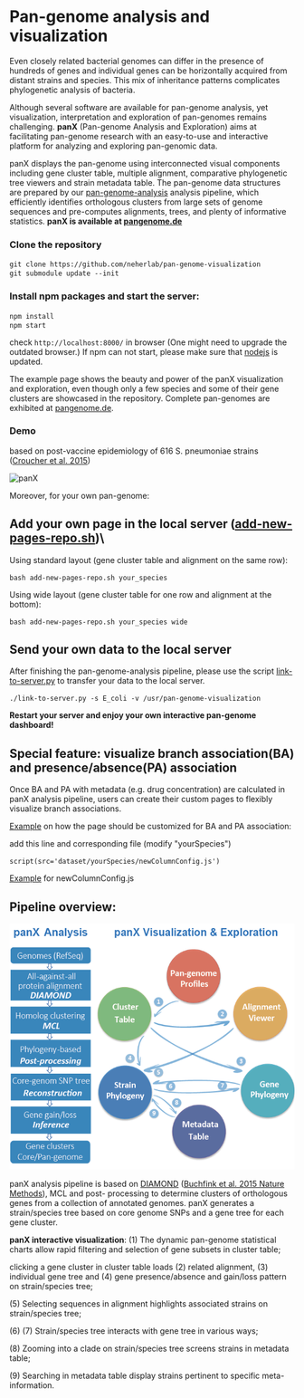 # Pan-genome analysis and visualization

Even closely related bacterial genomes can differ in the presence of hundreds of genes and  individual genes can be horizontally acquired from distant strains and species.
This mix of inheritance patterns complicates phylogenetic analysis of bacteria.

Although several software are available for pan-genome analysis, yet visualization, interpretation and exploration of pan-genomes remains challenging.
**panX** (Pan-genome Analysis and Exploration) aims at facilitating pan-genome research with an easy-to-use and interactive platform for analyzing and exploring pan-genomic data.

panX displays the pan-genome using interconnected visual components including gene cluster table, multiple alignment, comparative phylogenetic tree viewers and strain metadata table. The pan-genome data structures are prepared by our [pan-genome-analysis](https://github.com/neherlab/pan-genome-analysis) analysis pipeline, which efficiently identifies orthologous clusters from large sets of genome sequences and pre-computes alignments, trees, and plenty of informative statistics.
**panX is available at [pangenome.de](http://pangenome.de)**
### Clone the repository
```
git clone https://github.com/neherlab/pan-genome-visualization
git submodule update --init
```
### Install npm packages and start the server:
```
npm install
npm start
```

check ```http://localhost:8000/``` in browser (One might need to upgrade the outdated browser.)
If npm can not start, please make sure that [nodejs](https://nodejs.org/en/download/) is updated.

The example page shows the beauty and power of the panX visualization and exploration, even though only a few species and some of their gene clusters are showcased in the repository. Complete pan-genomes are exhibited at [pangenome.de](http://pangenome.de).
### Demo
based on post-vaccine epidemiology of 616 S. pneumoniae strains ([Croucher et al. 2015](https://www.nature.com/articles/sdata201558))

![panX](/public/images/Demo-Sp616.gif)

Moreover, for your own pan-genome:
## Add your own page in the local server ([add-new-pages-repo.sh](https://github.com/neherlab/pan-genome-visualization/blob/master/add-new-pages-repo.sh))\\
Using standard layout (gene cluster table and alignment on the same row):
```
bash add-new-pages-repo.sh your_species
```
Using wide layout (gene cluster table for one row and alignment at the bottom):
```
bash add-new-pages-repo.sh your_species wide
```
## Send your own data to the local server
After finishing the pan-genome-analysis pipeline, please use the script [link-to-server.py](https://github.com/neherlab/pan-genome-analysis/blob/master/link-to-server.py)  to transfer your data to the local server.
```
./link-to-server.py -s E_coli -v /usr/pan-genome-visualization
```

**Restart your server and enjoy your own interactive pan-genome dashboard!**


## Special feature: visualize branch association(BA) and presence/absence(PA) association
Once BA and PA with metadata (e.g. drug concentration) are calculated in panX analysis pipeline, users can create their custom pages to flexibly visualize branch associations.

[Example](https://github.com/neherlab/pan-genome-visualization/blob/master/views/S_pneumoniae616.jade) on how the page should be customized for BA and PA association:

add this line and corresponding file (modify "yourSpecies")
```
script(src='dataset/yourSpecies/newColumnConfig.js')
```

[Example](https://github.com/neherlab/pan-genome-visualization/blob/master/public/dataset/S_pneumoniae616/newColumnConfig.js) for newColumnConfig.js

## **Pipeline overview:**
![panX](/panX-pipeline.png)

panX analysis pipeline is based on [DIAMOND](https://github.com/bbuchfink/diamond) ([Buchfink et al. 2015 Nature Methods](http://www.nature.com/nmeth/journal/v12/n1/full/nmeth.3176.html)), MCL and post-
processing to determine clusters of orthologous genes from a collection of annotated genomes.
panX generates a strain/species tree based on core genome SNPs and a gene tree for each gene cluster.

**panX interactive visualization**: (1) The dynamic pan-genome statistical charts allow rapid filtering and selection of gene subsets in cluster table;

clicking a gene cluster in cluster table loads (2) related alignment, (3) individual gene tree and (4) gene presence/absence and gain/loss pattern on strain/species tree;

(5) Selecting sequences in alignment highlights associated strains on strain/species tree;

(6) (7) Strain/species tree interacts with gene tree in various ways;

(8) Zooming into a clade on strain/species tree screens strains in metadata table;

(9) Searching in metadata table display strains pertinent to specific meta-information.